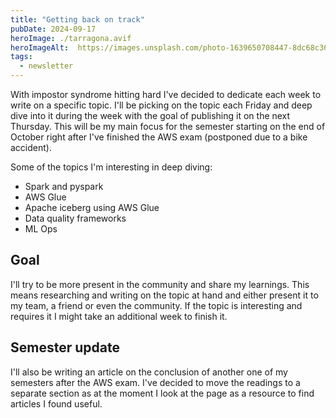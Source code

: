 ```yaml
---
title: "Getting back on track"
pubDate: 2024-09-17
heroImage: ./tarragona.avif
heroImageAlt:  https://images.unsplash.com/photo-1639650708447-8dc68c363563?ixid=M3w1NDUzNDd8MHwxfHNlYXJjaHw1fHx0YXJyYWdvbmF8ZW58MHx8fHwxNzI2NTkyMjc2fDA&ixlib=rb-4.0.3
tags:
  - newsletter
---
```




With impostor syndrome hitting hard I've decided to dedicate each week to write on a specific topic. I'll be picking on the topic each Friday and deep dive into it during the week with the goal of publishing it on the next Thursday. This will be my main focus for the semester starting on the end of October right after I've finished the AWS exam (postponed due to a bike accident).

Some of the topics I'm interesting in deep diving:

- Spark and pyspark
- AWS Glue
- Apache iceberg using AWS Glue
- Data quality frameworks
- ML Ops

## Goal

I'll try to be more present in the community and share my learnings. This means researching and writing on the topic at hand and either present it to my team, a friend or even the community. If the topic is interesting and requires it I might take an additional week to finish it.

## Semester update

I'll also be writing an article on the conclusion of another one of my semesters after the AWS exam. I've decided to move the readings to a separate section as at the moment I look at the page as a resource to find articles I found useful.
